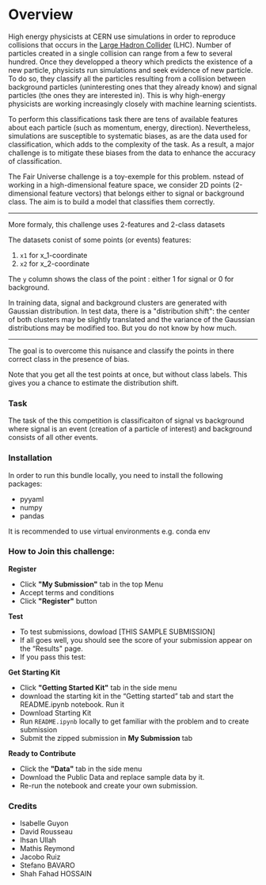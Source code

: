# Overview

High energy physicists at CERN use simulations in order to reproduce collisions that occurs in the [Large Hadron Collider](https://www.home.cern/science/accelerators/large-hadron-collider) (LHC). Number of particles created in a single collision can range from a few to several hundred. Once they developped a theory which predicts the existence of a new particle, physicists run simulations and seek evidence of new particle. To do so, they classify all the particles resulting from a collision between background particles (uninteresting ones that they already know) and signal particles (the ones they are interested in). This is why high-energy physicists are working increasingly closely with machine learning scientists.

To perform this classifications task there are tens of available features about each particle (such as momentum, energy, direction). Nevertheless, simulations are susceptible to systematic biases, as are the data used for classification, which adds to the complexity of the task. As a result, a major challenge is to mitigate these biases from the data to enhance the accuracy of classification.

The Fair Universe challenge is a toy-exemple for this problem. nstead of working in a high-dimensional feature space, we consider 2D points (2-dimensional feature vectors) that belongs either to signal or background class.  The aim is to build a model that classifies them correctly.
***
More formaly, this challenge uses 2-features and 2-class datasets

The datasets conist of some points (or events) features:
1. `x1` for x_1-coordinate
2. `x2` for x_2-coordinate

The `y` column shows the class of the point : either 1 for signal or 0 for background. 

In training data, signal and background clusters are generated with Gaussian distribution. In test data, there is a "distribution shift": the center of both clusters may be slightly translated and the variance of the Gaussian distributions may be modified too. But you do not know by how much.
	
***
	
The goal is to overcome this nuisance and classify the points in there correct class in the presence of bias.

Note that you get all the test points at once, but without class labels. This gives you a chance to estimate the distribution shift.




### Task
The task of the this competition is classificaiton of signal vs background where signal is an event (creation of a particle of interest) and background consists of all other events.


### Installation
In order to run this bundle locally, you need to install the following packages:
- pyyaml
- numpy
- pandas

It is recommended to use virtual environments e.g. conda env

### How to Join this challenge:
**Register**  
- Click **"My Submission"** tab in the top Menu
- Accept terms and conditions
- Click **"Register"** button

**Test**  
- To test submissions, dowload [THIS SAMPLE SUBMISSION]
- If all goes well, you should see the score of your submission appear on the “Results" page.
- If you pass this test:

**Get Starting Kit**  
- Click **"Getting Started Kit"** tab in the side menu
- download the starting kit in the “Getting started” tab and start the README.ipynb notebook. Run it 
- Download Starting Kit
- Run `README.ipynb` locally to get familiar with the problem and to create submission
- Submit the zipped submission in **My Submission** tab

**Ready to Contribute**  
- Click the **"Data"** tab in the side menu
- Download the Public Data and replace sample data by it.
- Re-run the notebook and create your own submission.



### Credits
- Isabelle Guyon
- David Rousseau
- Ihsan Ullah
- Mathis Reymond
- Jacobo Ruiz
- Stefano BAVARO
- Shah Fahad HOSSAIN